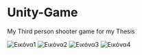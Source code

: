 # Unity-Game
My Third person shooter game for my Thesis

![Εικόνα1](https://github.com/Trelobill/Unity-Game/assets/98649158/d6621ce6-6a82-4f6c-8d9c-cc1538dd0c6a)
![Εικόνα2](https://github.com/Trelobill/Unity-Game/assets/98649158/4372ec3e-45cf-40f5-81f4-d473bc9cd819)
![Εικόνα3](https://github.com/Trelobill/Unity-Game/assets/98649158/17e910d3-0552-45b3-9a5b-0cc97e4fde22)
![Εικόνα4](https://github.com/Trelobill/Unity-Game/assets/98649158/b8310d57-beb8-4e26-ad8e-a5094a02a015)
